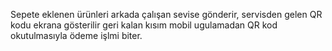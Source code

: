 Sepete eklenen ürünleri arkada çalışan sevise gönderir,
servisden gelen QR kodu ekrana gösterilir geri kalan kısım mobil 
ugulamadan QR kod okutulmasıyla ödeme işlmi biter.